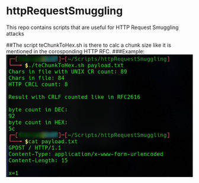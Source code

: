 # httpRequestSmuggling
This repo contains scripts that are useful for HTTP Request Smuggling attacks

##The script teChunkToHex.sh is there to calc a chunk size like it is mentioned in the corosponding HTTP RFC. 
###Example:
![example execution teChunkToHex.sh](/images/calcChunkSizeHTTPRequestSmuggling.png)
